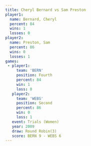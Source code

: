 ```yaml
---
title: Cheryl Bernard vs Sam Preston
player1:               
  name: Bernard, Cheryl
  percent: 84          
  wins: 1              
  losses: 0            
player2:               
  name: Preston, Sam   
  percent: 86          
  wins: 0              
  losses: 1            
games:
 - player1:          
     team: 'BERN'    
     position: Fourth
     percent: 84     
     win: 1          
     loss: 0         
   player2:          
     team: 'WEBS'    
     position: Second
     percent: 86     
     win: 0          
     loss: 1         
   event: Trials (Women) 
   year: 2009            
   draw: Round Robin(3)  
   score: BERN 9 - WEBS 6
---
```


